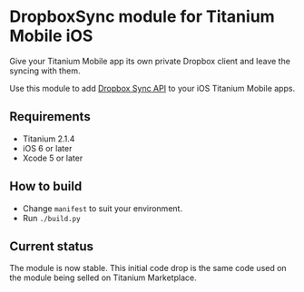 # DropboxSync module for Titanium Mobile iOS

Give your Titanium Mobile app its own private Dropbox client and leave the syncing with them.

Use this module to add [Dropbox Sync API](https://www.dropbox.com/developers/sync) to your
iOS Titanium Mobile apps.

## Requirements

- Titanium 2.1.4
- iOS 6 or later
- Xcode 5 or later

## How to build

- Change `manifest` to suit your environment.
- Run `./build.py`

## Current status

The module is now stable. This initial code drop is the same code used on the module
being selled on Titanium Marketplace.
